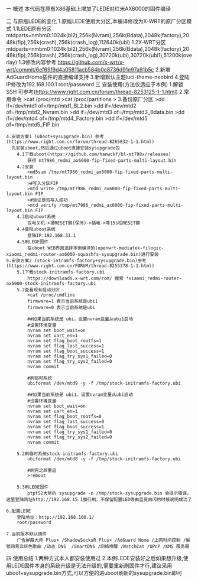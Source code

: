 
一 概述
    本代码在原有X86基础上增加了LEDE对红米AX6000的固件编译

二 与原版LEDE的变化
    1.原版LEDE使用大分区,本编译修改为X-WRT的原厂分区模式
        1.1LEDE原有分区 mtdparts=nmbm0:1024k(bl2),256k(Nvram),256k(Bdata),2048k(factory),2048k(fip),256k(crash),256k(crash_log),112640k(ubi)
        1.2X-WRT分区 mtdparts=nmbm0:1024k(bl2),256k(Nvram),256k(Bdata),2048k(factory),2048k(fip),256k(crash),256k(crash_log),30720k(ubi),30720k(ubi1),51200k(overlay)
        1.3修改内容参考 https://github.com/x-wrt/x-wrt/commit/6ef69f9d4a05811acb584b0e8736d91e97a91b5c
    2.新增AdGuardHome插件的直接编译支持
    3.新增默认主题luci-theme-neobird
    4.登陆IP修改为192.168.100.1 root/password
三 安装使用(方法仅适应于本例)
    1.解锁SSH
        可参考(https://www.right.com.cn/forum/thread-8253125-1-1.html)
    2.常用命令
        >cat /proc/mtd
        >cat /proc/partitions
        >
    3.备份原厂分区
        >dd if=/dev/mtd1 of=/tmp/mtd1_BL2.bin
        >dd if=/dev/mtd2 of=/tmp/mtd2_Nvram.bin
        >dd if=/dev/mtd3 of=/tmp/mtd3_Bdata.bin
        >dd if=/dev/mtd4 of=/tmp/mtd4_Factory.bin
        >dd if=/dev/mtd5 of=/tmp/mtd5_FIP.bin

    4.安装方案1 (uboot+sysupgrade.bin) 参考(https://www.right.com.cn/forum/thread-8265832-1-1.html)
      先安装uboot,然后通过uboot直接安装sysupgrade包
        4.1下载uboot(https://github.com/hanwckf/bl-mt798x/releases)
            获得 mt7986_redmi_ax6000-fip-fixed-parts-multi-layout.bin 
        4.2安装
            >md5sum /tmp/mt7986_redmi_ax6000-fip-fixed-parts-multi-layout.bin 
            >#写入分区FIP
            >mtd write /tmp/mt7986_redmi_ax6000-fip-fixed-parts-multi-layout.bin FIP
            >#验证是否写入成功
            >mtd verify /tmp/mt7986_redmi_ax6000-fip-fixed-parts-multi-layout.bin FIP
        4.3启动uboot系统
            拔电关机->捅RESET键(保持)->插电->等15s松RESET键
        4.4登陆uboot系统
            登陆IP:192.168.31.1
        4.5刷LEDE固件
            在uboot WEB界面选择本例编译的(openwrt-mediatek-filogic-xiaomi_redmi-router-ax6000-squashfs-sysupgrade.bin)进行安装
    5.安装方案2 (stock-intramfs-factory+sysupgrade.bin)参考(https://www.right.com.cn/FORUM/thread-8255378-1-1.html)
        5.1下载stock-initramfs-factory.ubi
            https://downloads.x-wrt.com/rom/ 搜索 *xiaomi_redmi-router-ax6000-stock-initramfs-factory.ubi
        5.2查看现有启动分区
            >cat /proc/cmdline
            firmware=1 表示当前系统是ubi1
            firmware=0 表示当前系统是ubi

            ##如果当前系统是 ubi，设置nvram变量从ubi1启动
            #设置环境变量
            nvram set boot_wait=on
            nvram set uart_en=1
            nvram set flag_boot_rootfs=1
            nvram set flag_last_success=1
            nvram set flag_boot_success=1
            nvram set flag_try_sys1_failed=0
            nvram set flag_try_sys2_failed=0
            nvram commit

            #刷临时系统
            ubiformat /dev/mtd9 -y -f /tmp/stock-initramfs-factory.ubi

            ##如果当前系统是 ubi1，设置nvram变量从ubi启动
            #设置环境变量
            nvram set boot_wait=on
            nvram set uart_en=1
            nvram set flag_boot_rootfs=0
            nvram set flag_last_success=0
            nvram set flag_boot_success=1
            nvram set flag_try_sys1_failed=0
            nvram set flag_try_sys2_failed=0
            nvram commit

        5.2刷临时系统stock-initramfs-factory.ubi
            ubiformat /dev/mtd8 -y -f /tmp/stock-initramfs-factory.ubi

            #刷完之后重启
            >reboot

        5.3刷LEDE固件
            ptpt52大佬的 sysupgrade -n /tmp/stock-sysupgrade.bin 会提示错误，这里登陆网址http://192.168.15.1强行刷，不保留配置LED等由蓝变白闪的时候说明成功了

    6.配置LEDE
        登陆地址：http://192.168.100.1/
        root/password
    
    7.当前版本默认插件
        广告屏蔽大师 Plus+ /ShadowSocksR Plus+ /AdGuard Home /上网时间控制 /解锁网易云灰色歌曲 /动态 DNS  /SmartDNS /网络唤醒 /WatchCat /UPnP /KMS 服务器
    
四 使用总结
    1.两种方式本人都安装使用过
    2.本例LEDE安装好之后如果想升级,使用LEDE固件本身的系统升级是无法升级的,需要重新刷固件才行,建议采用uboot+sysupgrade.bin方式,可以方便的进uboot刷新的sysupgrade.bin即可





